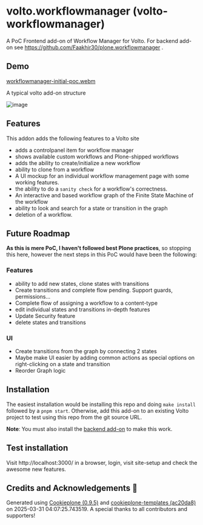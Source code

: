 # volto.workflowmanager (volto-workflowmanager)

A PoC Frontend add-on of Workflow Manager for Volto. For backend add-on see https://github.com/Faakhir30/plone.workflowmanager .
## Demo
[workflowmanager-initial-poc.webm](https://github.com/user-attachments/assets/dfe130ba-b111-466b-af33-fc2550fb1406)

A typical volto add-on structure

![image](https://github.com/user-attachments/assets/b65f1430-4e8c-469e-bf08-5a46ca853391)


## Features
This addon adds the following features to a Volto site
- adds a controlpanel item for workflow manager
- shows available custom workflows and Plone-shipped workflows
- adds the ability to create/initialize a new workflow
- ability to clone from a workflow
- A UI mockup for an individual workflow management page with some working features.
- the ability to do a `sanity check` for a workflow's correctness.
- An interactive and based workflow graph of the Finite State Machine of the workflow
- ability to look and search for a state or transition in the graph
- deletion of a workflow.

## Future Roadmap
**As this is mere PoC, I haven't followed best Plone practices**, so stopping this here, however the next steps in this PoC would have been the following:

### Features
- ability to add new states, clone states with transitions
- Create transitions and complete flow pending. Support guards, permissions...
- Complete flow of assigning a workflow to a content-type
- edit individual states and transitions in-depth features
- Update Security feature
- delete states and transitions
  
### UI
- Create transitions from the graph by connecting 2 states
- Maybe make UI easier by adding common actions as special options on right-clicking on a state and transition
- Reorder Graph logic

## Installation

The easiest installation would be installing this repo and doing `make install` followed by a `pnpm start`.
Otherwise, add this add-on to an existing Volto project to test using this repo from the git source URL.

**Note**: You must also install the [backend add-on](https://github.com/Faakhir30/plone.workflowmanager/) to make this work.

## Test installation

Visit http://localhost:3000/ in a browser, login, visit site-setup and check the awesome new features.


## Credits and Acknowledgements 🙏

Generated using [Cookieplone (0.9.5)](https://github.com/plone/cookieplone) and [cookieplone-templates (ac20da8)](https://github.com/plone/cookieplone-templates/commit/ac20da82a59d967b1c55d174f043f02d847febaa) on 2025-03-31 04:07:25.743519. A special thanks to all contributors and supporters!
